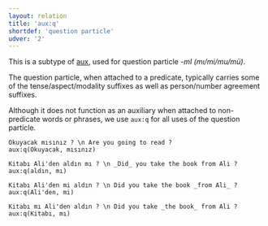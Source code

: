 ```yaml
---
layout: relation
title: 'aux:q'
shortdef: 'question particle'
udver: '2'
---
```


This is a subtype of [aux](), used for question particle _-mI (mı/mi/mu/mü)_.

The question particle, when attached to a predicate,
typically carries some of the tense/aspect/modality suffixes as well as person/number agreement suffixes.

Although it does not function as an auxiliary when attached to non-predicate words or phrases,
we use `aux:q` for all uses of the question particle.

~~~ sdparse
Okuyacak mısınız ? \n Are you going to read ?
aux:q(Okuyacak, mısınız)
~~~

~~~ sdparse
Kitabı Ali'den aldın mı ? \n _Did_ you take the book from Ali ?
aux:q(aldın, mı)
~~~

~~~ sdparse
Kitabı Ali'den mi aldın ? \n Did you take the book _from Ali_ ?
aux:q(Ali'den, mi)
~~~

~~~ sdparse
Kitabı mı Ali'den aldın ? \n Did you take _the book_ from Ali ?
aux:q(Kitabı, mı)
~~~

<!-- Interlanguage links updated Út 9. května 2023, 20:04:02 CEST -->
